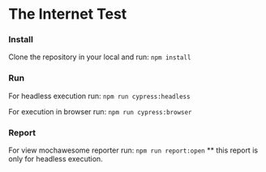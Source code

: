 # The Internet Test

### Install

Clone the repository in your local and run:
`npm install`

### Run

For headless execution run:
`npm run cypress:headless`

For execution in browser run:
`npm run cypress:browser`

### Report

For view mochawesome reporter run:
`npm run report:open`
** this report is only for headless execution.